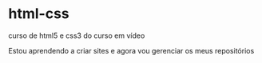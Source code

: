 # html-css
 curso de html5 e css3 do curso em vídeo

Estou aprendendo a criar sites e agora vou gerenciar os meus repositórios